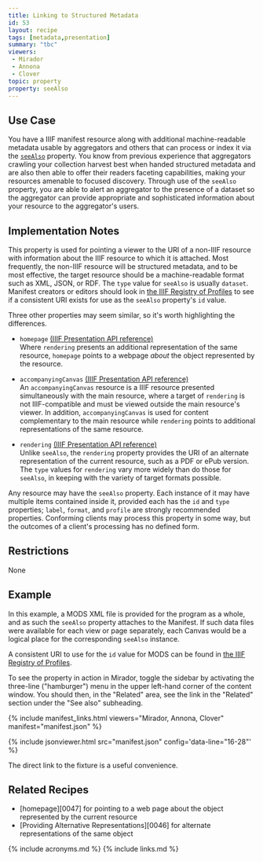 ```yaml
---
title: Linking to Structured Metadata
id: 53
layout: recipe
tags: [metadata,presentation]
summary: "tbc"
viewers:
 - Mirador  
 - Annona
 - Clover
topic: property
property: seeAlso
---
```


## Use Case

You have a IIIF manifest resource along with additional machine-readable metadata usable by aggregators and others that can process or index it via the [`seeAlso`](https://iiif.io/api/presentation/3.0/#seealso) property. You know from previous experience that aggregators crawling your collection harvest best when handed structured metadata and are also then able to offer their readers faceting capabilities, making your resources amenable to focused discovery. Through use of the `seeAlso` property, you are able to alert an aggregator to the presence of a dataset so the aggregator can provide appropriate and sophisticated information about your resource to the aggregator's users.

## Implementation Notes

This property is used for pointing a viewer to the URI of a non-IIIF resource with information about the IIIF resource to which it is attached. Most frequently, the non-IIIF resource will be structured metadata, and to be most effective, the target resource should be a machine-readable format such as XML, JSON, or RDF. The `type` value for `seeAlso` is usually `dataset`. Manifest creators or editors should look in [the IIIF Registry of Profiles](https://iiif.io/api/registry/profiles/#3-registry) to see if a consistent URI exists for use as the `seeAlso` property's `id` value.

Three other properties may seem similar, so it's worth highlighting the differences. 

* `homepage` [(IIIF Presentation API reference)](https://iiif.io/api/presentation/3.0/#homepage)  
Where `rendering` presents an additional representation of the same resource, `homepage` points to a webpage _about_ the object represented by the resource.

* `accompanyingCanvas` [(IIIF Presentation API reference)](https://iiif.io/api/presentation/3.0/#accompanyingcanvas)  
An `accompanyingCanvas` resource is a IIIF resource presented simultaneously with the main resource, where a target of `rendering` is not IIIF-compatible and must be viewed outside the main resource's viewer. In addition, `accompanyingCanvas` is used for content complementary to the main resource while `rendering` points to additional representations of the same resource.

* `rendering` [(IIIF Presentation API reference)](https://iiif.io/api/presentation/3.0/#rendering)  
Unlike `seeAlso`, the `rendering` property provides the URI of an alternate representation of the current resource, such as a PDF or ePub version. The `type` values for `rendering` vary more widely than do those for `seeAlso`, in keeping with the variety of target formats possible.

Any resource may have the `seeAlso` property. Each instance of it may have multiple items contained inside it, provided each has the `id` and `type` properties; `label`, `format`, and `profile` are strongly recommended properties. Conforming clients may process this property in some way, but the outcomes of a client's processing has no defined form.

## Restrictions

None

## Example

In this example, a MODS XML file is provided for the program as a whole, and as such the `seeAlso` property attaches to the Manifest. If such data files were available for each view or page separately, each Canvas would be a logical place for the corresponding `seeAlso` instance.

A consistent URI to use for the `id` value for MODS can be found in [the IIIF Registry of Profiles](https://iiif.io/api/registry/profiles/#3-registry).

To see the property in action in Mirador, toggle the sidebar by activating the three-line ("hamburger") menu in the upper left-hand corner of the content window. You should then, in the "Related" area, see the link in the "Related" section under the "See also" subheading.

{% include manifest_links.html viewers="Mirador, Annona, Clover" manifest="manifest.json" %}

{% include jsonviewer.html src="manifest.json" config='data-line="16-28"' %}

The direct link to the fixture is a useful convenience.

## Related Recipes

* [homepage][0047] for pointing to a web page about the object represented by the current resource
* [Providing Alternative Representations][0046] for alternate representations of the same object


{% include acronyms.md %}
{% include links.md %}

